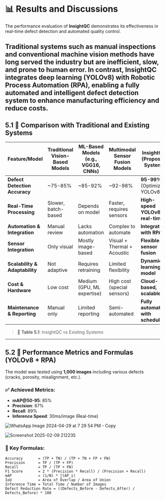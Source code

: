 # 📊 Results and Discussions

The performance evaluation of **InsightQC** demonstrates its effectiveness in real-time defect detection and automated quality control.

Traditional systems such as manual inspections and conventional machine vision methods have long served the industry but are inefficient, slow, and prone to human error. In contrast, **InsightQC** integrates deep learning (YOLOv8) with Robotic Process Automation (RPA), enabling a fully automated and intelligent defect detection system to enhance manufacturing efficiency and reduce costs.
---

## 5.1 📌 Comparison with Traditional and Existing Systems

| Feature/Model | Traditional Vision-Based Models | ML-Based Models (e.g., VGG16, CNNs) | Multimodal Sensor Fusion Models | **InsightQC (Proposed System)** |
|--------------|-------------------------------|-----------------------------------|-------------------------------|-------------------------------|
| **Defect Detection Accuracy** | ~75-85% | ~85-92% | ~92-98% | **95-99%** (Optimized YOLOv8) |
| **Real-Time Processing** | Slower, batch-based | Depends on model | Faster, requires sensors | **High-speed YOLOv8 real-time** |
| **Automation & Integration** | Manual review | Lacks automation | Complex to automate | **Integrated with RPA** |
| **Sensor Integration** | Only visual | Mostly image-based | Visual + Thermal + Acoustic | **Flexible sensor fusion** |
| **Scalability & Adaptability** | Not adaptive | Requires retraining | Limited flexibility | **Dynamic learning model** |
| **Cost & Hardware** | Low cost | Medium (GPU, ML expertise) | High cost (special sensors) | **Cloud-based, scalable** |
| **Maintenance & Reporting** | Manual only | Limited reporting | Semi-automated | **Fully automated with scheduling** |

> 📌 **Table 5.1**: InsightQC vs Existing Systems

---

## 5.2 📐 Performance Metrics and Formulas (YOLOv8 + RPA)

The model was tested using **1,000 images** including various defects (cracks, porosity, misalignment, etc.).

### ✅ Achieved Metrics:
- **mAP@50-95**: 85%
- **Precision**: 87%
- **Recall**: 89%
- **Inference Speed**: 30ms/image (Real-time)

![WhatsApp Image 2024-04-29 at 7 29 54 PM - Copy](https://github.com/user-attachments/assets/0ddc8a97-02f9-48e4-b15d-7c4ca0ed69ba)

![Screenshot 2025-02-09 212235](https://github.com/user-attachments/assets/a70efa60-2065-46db-8af3-bbfbbcd49c1b)

### 📏 Key Formulas:

```text
Accuracy       = (TP + TN) / (TP + TN + FP + FN)
Precision      = TP / (TP + FP)
Recall         = TP / (TP + FN)
F1 Score       = 2 * (Precision * Recall) / (Precision + Recall)
mAP            = (1/N) * ∑(AP_i)
IoU            = Area of Overlap / Area of Union
Inference Time = Total Time / Number of Images
Defect Reduction Rate = ((Defects_Before - Defects_After) / Defects_Before) * 100

